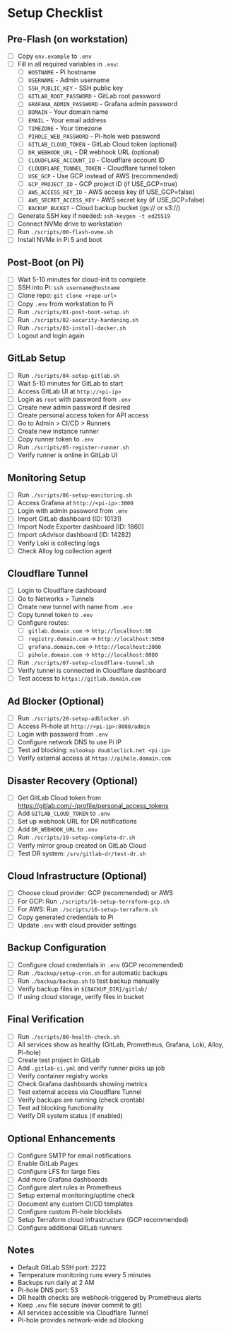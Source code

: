 # Setup Checklist

## Pre-Flash (on workstation)
- [ ] Copy `env.example` to `.env`
- [ ] Fill in all required variables in `.env`:
  - [ ] `HOSTNAME` - Pi hostname
  - [ ] `USERNAME` - Admin username
  - [ ] `SSH_PUBLIC_KEY` - SSH public key
  - [ ] `GITLAB_ROOT_PASSWORD` - GitLab root password
  - [ ] `GRAFANA_ADMIN_PASSWORD` - Grafana admin password
  - [ ] `DOMAIN` - Your domain name
  - [ ] `EMAIL` - Your email address
  - [ ] `TIMEZONE` - Your timezone
  - [ ] `PIHOLE_WEB_PASSWORD` - Pi-hole web password
  - [ ] `GITLAB_CLOUD_TOKEN` - GitLab Cloud token (optional)
  - [ ] `DR_WEBHOOK_URL` - DR webhook URL (optional)
  - [ ] `CLOUDFLARE_ACCOUNT_ID` - Cloudflare account ID
  - [ ] `CLOUDFLARE_TUNNEL_TOKEN` - Cloudflare tunnel token
  - [ ] `USE_GCP` - Use GCP instead of AWS (recommended)
  - [ ] `GCP_PROJECT_ID` - GCP project ID (if USE_GCP=true)
  - [ ] `AWS_ACCESS_KEY_ID` - AWS access key (if USE_GCP=false)
  - [ ] `AWS_SECRET_ACCESS_KEY` - AWS secret key (if USE_GCP=false)
  - [ ] `BACKUP_BUCKET` - Cloud backup bucket (gs:// or s3://)
- [ ] Generate SSH key if needed: `ssh-keygen -t ed25519`
- [ ] Connect NVMe drive to workstation
- [ ] Run `./scripts/00-flash-nvme.sh`
- [ ] Install NVMe in Pi 5 and boot

## Post-Boot (on Pi)
- [ ] Wait 5-10 minutes for cloud-init to complete
- [ ] SSH into Pi: `ssh username@hostname`
- [ ] Clone repo: `git clone <repo-url>`
- [ ] Copy `.env` from workstation to Pi
- [ ] Run `./scripts/01-post-boot-setup.sh`
- [ ] Run `./scripts/02-security-hardening.sh`
- [ ] Run `./scripts/03-install-docker.sh`
- [ ] Logout and login again

## GitLab Setup
- [ ] Run `./scripts/04-setup-gitlab.sh`
- [ ] Wait 5-10 minutes for GitLab to start
- [ ] Access GitLab UI at `http://<pi-ip>`
- [ ] Login as `root` with password from `.env`
- [ ] Create new admin password if desired
- [ ] Create personal access token for API access
- [ ] Go to Admin > CI/CD > Runners
- [ ] Create new instance runner
- [ ] Copy runner token to `.env`
- [ ] Run `./scripts/05-register-runner.sh`
- [ ] Verify runner is online in GitLab UI

## Monitoring Setup
- [ ] Run `./scripts/06-setup-monitoring.sh`
- [ ] Access Grafana at `http://<pi-ip>:3000`
- [ ] Login with admin password from `.env`
- [ ] Import GitLab dashboard (ID: 10131)
- [ ] Import Node Exporter dashboard (ID: 1860)
- [ ] Import cAdvisor dashboard (ID: 14282)
- [ ] Verify Loki is collecting logs
- [ ] Check Alloy log collection agent

## Cloudflare Tunnel
- [ ] Login to Cloudflare dashboard
- [ ] Go to Networks > Tunnels
- [ ] Create new tunnel with name from `.env`
- [ ] Copy tunnel token to `.env`
- [ ] Configure routes:
  - [ ] `gitlab.domain.com` → `http://localhost:80`
  - [ ] `registry.domain.com` → `http://localhost:5050`
  - [ ] `grafana.domain.com` → `http://localhost:3000`
  - [ ] `pihole.domain.com` → `http://localhost:8080`
- [ ] Run `./scripts/07-setup-cloudflare-tunnel.sh`
- [ ] Verify tunnel is connected in Cloudflare dashboard
- [ ] Test access to `https://gitlab.domain.com`

## Ad Blocker (Optional)
- [ ] Run `./scripts/20-setup-adblocker.sh`
- [ ] Access Pi-hole at `http://<pi-ip>:8080/admin`
- [ ] Login with password from `.env`
- [ ] Configure network DNS to use Pi IP
- [ ] Test ad blocking: `nslookup doubleclick.net <pi-ip>`
- [ ] Verify external access at `https://pihole.domain.com`

## Disaster Recovery (Optional)
- [ ] Get GitLab Cloud token from https://gitlab.com/-/profile/personal_access_tokens
- [ ] Add `GITLAB_CLOUD_TOKEN` to `.env`
- [ ] Set up webhook URL for DR notifications
- [ ] Add `DR_WEBHOOK_URL` to `.env`
- [ ] Run `./scripts/19-setup-complete-dr.sh`
- [ ] Verify mirror group created on GitLab Cloud
- [ ] Test DR system: `/srv/gitlab-dr/test-dr.sh`

## Cloud Infrastructure (Optional)
- [ ] Choose cloud provider: GCP (recommended) or AWS
- [ ] For GCP: Run `./scripts/16-setup-terraform-gcp.sh`
- [ ] For AWS: Run `./scripts/16-setup-terraform.sh`
- [ ] Copy generated credentials to Pi
- [ ] Update `.env` with cloud provider settings

## Backup Configuration
- [ ] Configure cloud credentials in `.env` (GCP recommended)
- [ ] Run `./backup/setup-cron.sh` for automatic backups
- [ ] Run `./backup/backup.sh` to test backup manually
- [ ] Verify backup files in `${BACKUP_DIR}/gitlab/`
- [ ] If using cloud storage, verify files in bucket

## Final Verification
- [ ] Run `./scripts/08-health-check.sh`
- [ ] All services show as healthy (GitLab, Prometheus, Grafana, Loki, Alloy, Pi-hole)
- [ ] Create test project in GitLab
- [ ] Add `.gitlab-ci.yml` and verify runner picks up job
- [ ] Verify container registry works
- [ ] Check Grafana dashboards showing metrics
- [ ] Test external access via Cloudflare Tunnel
- [ ] Verify backups are running (check crontab)
- [ ] Test ad blocking functionality
- [ ] Verify DR system status (if enabled)

## Optional Enhancements
- [ ] Configure SMTP for email notifications
- [ ] Enable GitLab Pages
- [ ] Configure LFS for large files
- [ ] Add more Grafana dashboards
- [ ] Configure alert rules in Prometheus
- [ ] Setup external monitoring/uptime check
- [ ] Document any custom CI/CD templates
- [ ] Configure custom Pi-hole blocklists
- [ ] Setup Terraform cloud infrastructure (GCP recommended)
- [ ] Configure additional GitLab runners

## Notes
- Default GitLab SSH port: 2222
- Temperature monitoring runs every 5 minutes
- Backups run daily at 2 AM
- Pi-hole DNS port: 53
- DR health checks are webhook-triggered by Prometheus alerts
- Keep `.env` file secure (never commit to git)
- All services accessible via Cloudflare Tunnel
- Pi-hole provides network-wide ad blocking

